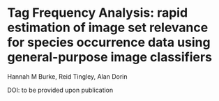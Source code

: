 # Tag Frequency Analysis: rapid estimation of image set relevance for species occurrence data using general-purpose image classifiers

Hannah M Burke, Reid Tingley, Alan Dorin

DOI: to be provided upon publication

